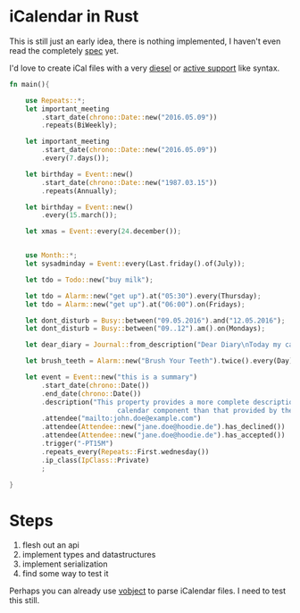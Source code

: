 # iCalendar in Rust

This is still just an early idea, there is nothing implemented,
I haven't even read the completely [spec](http://tools.ietf.org/html/rfc5545) yet.

I'd love to create iCal files with a very [diesel](https://diesel.rs/) or [active support](https://github.com/wycats/rust-activesupport) like syntax.

```rust
fn main(){

    use Repeats::*;
    let important_meeting
        .start_date(chrono::Date::new("2016.05.09"))
        .repeats(BiWeekly);

    let important_meeting
        .start_date(chrono::Date::new("2016.05.09"))
        .every(7.days());

    let birthday = Event::new()
        .start_date(chrono::Date::new("1987.03.15"))
        .repeats(Annually);

    let birthday = Event::new()
        .every(15.march());

    let xmas = Event::every(24.december());


    use Month::*;
    let sysadminday = Event::every(Last.friday().of(July));

    let tdo = Todo::new("buy milk");

    let tdo = Alarm::new("get up").at("05:30").every(Thursday);
    let tdo = Alarm::new("get up").at("06:00").on(Fridays);

    let dont_disturb = Busy::between("09.05.2016").and("12.05.2016");
    let dont_disturb = Busy::between("09..12").am().on(Mondays);

    let dear_diary = Journal::from_description("Dear Diary\nToday my cat ran away. Now I'm sad");

    let brush_teeth = Alarm::new("Brush Your Teeth").twice().every(Day);

    let event = Event::new("this is a summary")
        .start_date(chrono::Date())
        .end_date(chrono::Date())
        .description("This property provides a more complete description of the
                           calendar component than that provided by the \"SUMMARY\" property.")
        .attendee("mailto:john.doe@example.com")
        .attendee(Attendee::new("jane.doe@hoodie.de").has_declined())
        .attendee(Attendee::new("jane.doe@hoodie.de").has_accepted())
        .trigger("-PT15M")
        .repeats_every(Repeats::First.wednesday())
        .ip_class(IpClass::Private)
        ;

}
```

# Steps

1. flesh out an api
2. implement types and datastructures
3. implement serialization
4. find some way to test it



Perhaps you can already use [vobject](http://rust-vobject.unterwaditzer.net/vobject/) to parse iCalendar files.
I need to test this still.


